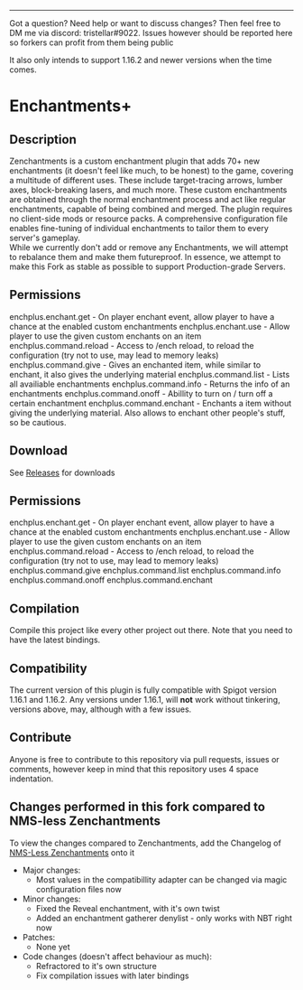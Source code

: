 <hr>
Got a question? Need help or want to discuss changes? Then feel free to DM me via discord: tristellar#9022. Issues however should be reported here so forkers can profit from them being public

It also only intends to support 1.16.2 and newer versions when the time comes.

# Enchantments+
## Description
Zenchantments is a custom enchantment plugin that adds 70+ new enchantments (it doesn't feel like much, to be honest) to the game, covering a multitude of different uses. These include target-tracing arrows, lumber axes, block-breaking lasers, and much more. These custom enchantments are obtained through the normal enchantment process and act like regular enchantments, capable of being combined and merged. The plugin requires no client-side mods or resource packs. A comprehensive configuration file enables fine-tuning of individual enchantments to tailor them to every server's gameplay. 
<br> While we currently don't add or remove any Enchantments, we will attempt to rebalance them and make them futureproof. In essence, we attempt to make this Fork as stable as possible to support Production-grade Servers.

## Permissions
enchplus.enchant.get - On player enchant event, allow player to have a chance at the enabled custom enchantments
enchplus.enchant.use - Allow player to use the given custom enchants on an item
enchplus.command.reload - Access to /ench reload, to reload the configuration (try not to use, may lead to memory leaks)
enchplus.command.give - Gives an enchanted item, while similar to enchant, it also gives the underlying material
enchplus.command.list - Lists all availiable enchantments
enchplus.command.info - Returns the info of an enchantments
enchplus.command.onoff - Abillity to turn on / turn off a certain enchantment
enchplus.command.enchant - Enchants a item without giving the underlying material. Also allows to enchant other people's stuff, so be cautious.

## Download
See [Releases](https://github.com/Geolykt/EnchantmentsPlus/releases) for downloads

## Permissions
enchplus.enchant.get - On player enchant event, allow player to have a chance at the enabled custom enchantments
enchplus.enchant.use - Allow player to use the given custom enchants on an item
enchplus.command.reload - Access to /ench reload, to reload the configuration (try not to use, may lead to memory leaks)
enchplus.command.give 
enchplus.command.list
enchplus.command.info
enchplus.command.onoff
enchplus.command.enchant

## Compilation
Compile this project like every other project out there. Note that you need to have the latest bindings.

## Compatibility
The current version of this plugin is fully compatible with Spigot version 1.16.1 and 1.16.2. Any versions under 1.16.1, will **not** work without tinkering, versions above, may, although with a few issues.

## Contribute
Anyone is free to contribute to this repository via pull requests, issues or comments, however keep in mind that this repository uses 4 space indentation.

## Changes performed in this fork compared to NMS-less Zenchantments
To view the changes compared to Zenchantments, add the Changelog of [NMS-Less Zenchantments](https://github.com/Geolykt/NMSless-Zenchantments#changes-performed-in-this-fork) onto it
<ul>
 <li>Major changes:
  <ul>
   <li>Most values in the compatibillity adapter can be changed via magic configuration files now</li>
  </ul>
 </li>
 <li>Minor changes:
  <ul>
   <li>Fixed the Reveal enchantment, with it's own twist</li>
   <li>Added an enchantment gatherer denylist - only works with NBT right now</li>
  </ul>
 </li>
 <li>Patches:
  <ul>
   <li>None yet</li>
  </ul>
 </li>
 <li>Code changes (doesn't affect behaviour as much):
  <ul>
   <li>Refractored to it's own structure</li>
   <li>Fix compilation issues with later bindings</li>
  </ul>
 </li>
</ul>
